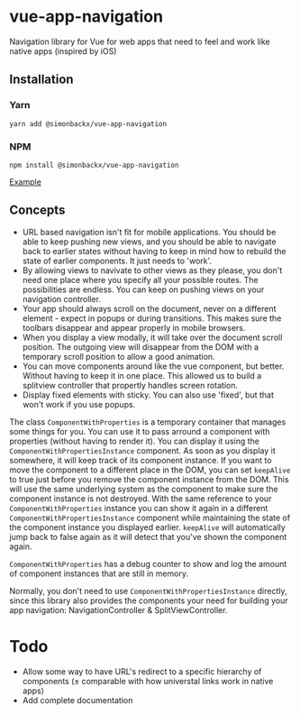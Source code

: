 # vue-app-navigation

Navigation library for Vue for web apps that need to feel and work like native apps (inspired by iOS)

## Installation

### Yarn

```
yarn add @simonbackx/vue-app-navigation
```

### NPM

```
npm install @simonbackx/vue-app-navigation
```

[Example](https://simonbackx.com/files/vue-app-navigation/example.gif "Example of navigation")

## Concepts

-   URL based navigation isn't fit for mobile applications. You should be able to keep pushing new views, and you should be able to navigate back to earlier states without having to keep in mind how to rebuild the state of earlier components. It just needs to 'work'.
-   By allowing views to navivate to other views as they please, you don't need one place where you specify all your possible routes. The possibilities are endless. You can keep on pushing views on your navigation controller.
-   Your app should always scroll on the document, never on a different element - expect in popups or during transitions. This makes sure the toolbars disappear and appear properly in mobile browsers.
-   When you display a view modally, it will take over the document scroll position. The outgoing view will disappear from the DOM with a temporary scroll position to allow a good animation.
-   You can move components around like the vue <keep-alive> component, but better. Without having to keep it in one place. This allowed us to build a splitview controller that propertly handles screen rotation.
-   Display fixed elements with sticky. You can also use 'fixed', but that won't work if you use popups.

The class `ComponentWithProperties` is a temporary container that manages some things for you. You can use it to pass arround a component with properties (without having to render it). You can display it using the `ComponentWithPropertiesInstance` component. As soon as you display it somewhere, it will keep track of its component instance. If you want to move the component to a different place in the DOM, you can set `keepAlive` to true just before you remove the component instance from the DOM. This will use the same underlying system as the <keep-alive> component to make sure the component instance is not destroyed. With the same reference to your `ComponentWithProperties` instance you can show it again in a different `ComponentWithPropertiesInstance` component while maintaining the state of the component instance you displayed earlier. `keepAlive` will automatically jump back to false again as it will detect that you've shown the component again.

`ComponentWithProperties` has a debug counter to show and log the amount of component instances that are still in memory.

Normally, you don't need to use `ComponentWithPropertiesInstance` directly, since this library also provides the components your need for building your app navigation: NavigationController & SplitViewController.

# Todo

-   Allow some way to have URL's redirect to a specific hierarchy of components (± comparable with how universtal links work in native apps)
-   Add complete documentation
